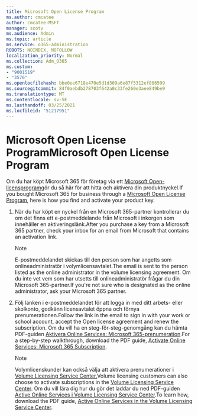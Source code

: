 ```yaml
---
title: Microsoft Open License Program
ms.author: cmcatee
author: cmcatee-MSFT
manager: scotv
ms.audience: Admin
ms.topic: article
ms.service: o365-administration
ROBOTS: NOINDEX, NOFOLLOW
localization_priority: Normal
ms.collection: Adm_O365
ms.custom:
- "9001519"
- "3576"
ms.openlocfilehash: bbe0ee6718e470e5d1d309a6e87f5312ef806599
ms.sourcegitcommit: 84f0aebdb278703f642a0c33fe260e3aee849be9
ms.translationtype: MT
ms.contentlocale: sv-SE
ms.lasthandoff: 03/25/2021
ms.locfileid: "51217951"
---
```

# <a name="microsoft-open-license-program"></a><span data-ttu-id="c3b7f-102">Microsoft Open License Program</span><span class="sxs-lookup"><span data-stu-id="c3b7f-102">Microsoft Open License Program</span></span>

<span data-ttu-id="c3b7f-103">Om du har köpt Microsoft 365 för företag via ett [Microsoft Open-licensprogram](https://go.microsoft.com/fwlink/p/?LinkID=613298)gör du så här för att hitta och aktivera din produktnyckel.</span><span class="sxs-lookup"><span data-stu-id="c3b7f-103">If you bought Microsoft 365 for business through a [Microsoft Open License Program](https://go.microsoft.com/fwlink/p/?LinkID=613298), here is how you find and activate your product key.</span></span>

1. <span data-ttu-id="c3b7f-104">När du har köpt en nyckel från en Microsoft 365-partner kontrollerar du om det finns ett e-postmeddelande från Microsoft i inkorgen som innehåller en aktiveringslänk.</span><span class="sxs-lookup"><span data-stu-id="c3b7f-104">After you purchase a key from a Microsoft 365 partner, check your inbox for an email from Microsoft that contains an activation link.</span></span>

    > [!NOTE]
    > <span data-ttu-id="c3b7f-105">E-postmeddelandet skickas till den person som har angetts som onlineadministratör i volymlicensavtalet.</span><span class="sxs-lookup"><span data-stu-id="c3b7f-105">The email is sent to the person listed as the online administrator in the volume licensing agreement.</span></span> <span data-ttu-id="c3b7f-106">Om du inte vet vem som har utsetts till onlineadministratör frågar du din Microsoft 365-partner.</span><span class="sxs-lookup"><span data-stu-id="c3b7f-106">If you're not sure who is designated as the online administrator, ask your Microsoft 365 partner.</span></span>
1. <span data-ttu-id="c3b7f-107">Följ länken i e-postmeddelandet för att logga in med ditt arbets- eller skolkonto, godkänn licensavtalet öppna och förnya prenumerationen.</span><span class="sxs-lookup"><span data-stu-id="c3b7f-107">Follow the link in the email to sign in with your work or school account, accept the Open license agreement and renew the subscription.</span></span> <span data-ttu-id="c3b7f-108">Om du vill ha en steg-för-steg-genomgång kan du hämta PDF-guiden [Aktivera Online Services: Microsoft 365-prenumeration](https://go.microsoft.com/fwlink/p/?LinkId=618100).</span><span class="sxs-lookup"><span data-stu-id="c3b7f-108">For a step-by-step walkthrough, download the PDF guide, [Activate Online Services: Microsoft 365 Subscription](https://go.microsoft.com/fwlink/p/?LinkId=618100).</span></span>

    > [!NOTE]
    > <span data-ttu-id="c3b7f-109">Volymlicenskunder kan också välja att aktivera prenumerationer i [Volume Licensing Service Center.](https://go.microsoft.com/fwlink/p/?LinkID=282016)</span><span class="sxs-lookup"><span data-stu-id="c3b7f-109">Volume licensing customers can also choose to activate subscriptions in the [Volume Licensing Service Center](https://go.microsoft.com/fwlink/p/?LinkID=282016).</span></span> <span data-ttu-id="c3b7f-110">Om du vill lära dig hur du gör det laddar du ned PDF-guiden [Active Online Services i Volume Licensing Service Center](https://go.microsoft.com/fwlink/p/?LinkId=618096).</span><span class="sxs-lookup"><span data-stu-id="c3b7f-110">To learn how, download the PDF guide, [Active Online Services in the Volume Licensing Service Center](https://go.microsoft.com/fwlink/p/?LinkId=618096).</span></span>